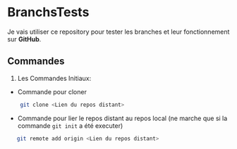 # BranchsTests

Je vais utiliser ce repository pour tester les branches et leur fonctionnement sur **GitHub**.

## Commandes

1) Les Commandes Initiaux:
 - Commande pour cloner
 ```sh
     git clone <Lien du repos distant>
 ``` 
 - Commande pour lier le repos distant au repos local (ne marche que si la commande ``git init`` a été executer)
 ```sh
    git remote add origin <Lien du repos distant>
 ``` 